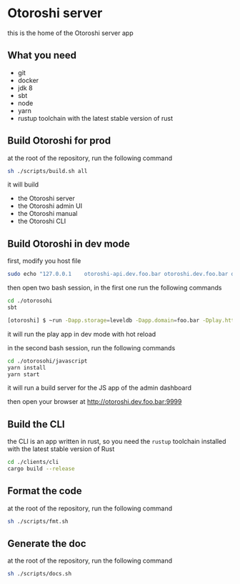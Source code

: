 # Otoroshi server

this is the home of the Otoroshi server app

## What you need

* git
* docker
* jdk 8
* sbt
* node
* yarn
* rustup toolchain with the latest stable version of rust

## Build Otoroshi for prod

at the root of the repository, run the following command

```sh
sh ./scripts/build.sh all
```

it will build 

* the Otoroshi server
* the Otoroshi admin UI
* the Otoroshi manual
* the Otoroshi CLI

## Build Otoroshi in dev mode

first, modify you host file

```sh
sudo echo "127.0.0.1    otoroshi-api.dev.foo.bar otoroshi.dev.foo.bar otoroshi-admin-internal-api.dev.foo.bar" >> /etc/hosts
```

then open two bash session, in the first one run the following commands

```sh
cd ./otorosohi
sbt

[otoroshi] $ ~run -Dapp.storage=leveldb -Dapp.domain=foo.bar -Dplay.http.session.domain=.dev.foo.bar -Dapp.env=dev
```

it will run the play app in dev mode with hot reload

in the second bash session, run the following commands

```sh
cd ./otorosohi/javascript
yarn install
yarn start
```

it will run a build server for the JS app of the admin dashboard

then open your browser at <a href="" target="_blank">http://otoroshi.dev.foo.bar:9999</a>

## Build the CLI

the CLI is an app written in rust, so you need the `rustup` toolchain installed with the latest stable version of Rust

```sh
cd ./clients/cli
cargo build --release
```

## Format the code

at the root of the repository, run the following command

```sh
sh ./scripts/fmt.sh
```

## Generate the doc

at the root of the repository, run the following command

```sh
sh ./scripts/docs.sh
```
